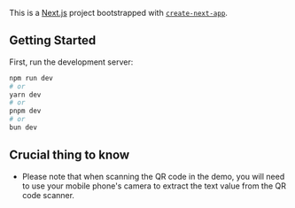 This is a [Next.js](https://nextjs.org/) project bootstrapped with [`create-next-app`](https://github.com/vercel/next.js/tree/canary/packages/create-next-app).

## Getting Started

First, run the development server:

```bash
npm run dev
# or
yarn dev
# or
pnpm dev
# or
bun dev
```



## Crucial thing to know

- Please note that when scanning the QR code in the demo, you will need to use your mobile phone's camera to extract the text value from the QR code scanner.